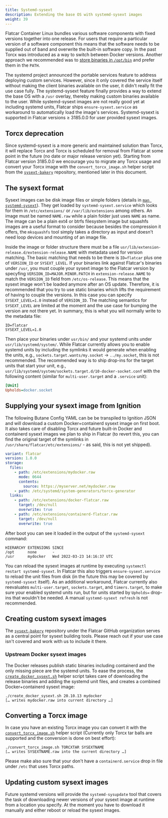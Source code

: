 ```yaml
---
title: Systemd-sysext
description: Extending the base OS with systemd-sysext images
weight: 39
---
```


Flatcar Container Linux bundles various software components with fixed versions together into one release.
For users that require a particular version of a software component this means that the software needs to be supplied out of band and overwrite the built-in software copy.
In the past Torcx was introduced as a way to switch between Docker versions.
Another approach we recommended was to [store binaries in `/opt/bin`](../container-runtimes/use-a-custom-docker-or-containerd-version/) and prefer them in the `PATH`.

The systemd project announced the portable services feature to address deploying custom services.
However, since it only covered the service itself without making the client binaries available on the user, it didn't really fit the use case fully.
The systemd-sysext feature finally provides a way to extend the base OS with a `/usr` overlay, thereby making custom binaries available to the user.
While systemd-sysext images are not really good yet at including systemd units, Flatcar ships `ensure-sysext.service` as workaround to automatically load the image's services.
Systemd-sysext is supported in Flatcar versions ≥ 3185.0.0 for user provided sysext images.

## Torcx deprecation

Since systemd-sysext is a more generic and maintained solution than Torcx, it will replace Torcx and Torcx is scheduled for removal from Flatcar at some point in the future (no date or major release version yet).
Starting from Flatcar version 3185.0.0 we encourage you to migrate any Torcx usage and convert your Torcx image with the `convert_torcx_image.sh` helper script from the [`sysext-bakery`](https://github.com/flatcar/sysext-bakery) repository, mentioned later in this document.

## The sysext format

Sysext images can be disk image files or simple folders (details in [`man systemd-sysext`](https://www.freedesktop.org/software/systemd/man/systemd-sysext.html)).
They get loaded by `systemd-sysext.service` which looks for them in `/etc/extensions/` or `/var/lib/extensions` among others.
An image must be named `NAME.raw` while a plain folder just uses `NAME` as name.
The image can be a plain ext4 or btrfs filesystem image but squashfs images are a useful format to consider because besides the compression it offers, the `mksquashfs` tool simply takes a directory as input and doesn't need loop devices and mounting of an image file.

Inside the image or folder structure there must be a file `usr/lib/extension-release.d/extension-release.NAME` with metadata used for version matching.
The basic matching that needs to be there is `ID=flatcar` plus one of `VERSION_ID` or `SYSEXT_LEVEL`.
If your binaries link against Flatcar's binaries under `/usr`, you must couple your sysext image to the Flatcar version by specyfing `VERSION_ID=MAJOR.MINOR.PATCH` in `extension-release.NAME` to match the `VERSION_ID` field from `/etc/os-release`.
This means that the sysext image won't be loaded anymore after an OS update.
Therefore, it is recommended that you try to use static binaries which lifts the requirement of having to couple the versions.
In this case you can specify `SYSEXT_LEVEL=1.0` instead of `VERSION_ID`.
The matching semantics for `SYSEXT_LEVEL` are limited at the moment and the use case for bumping the version are not there yet.
In summary, this is what you will normally write to the metadata file:

```
ID=flatcar
SYSEXT_LEVEL=1.0
```

Then place your binaries under `usr/bin/` and your systemd units under `usr/lib/systemd/system/`.
While Flatcar currently allows you to enable systemd units by including the symlinks it would generate when enabling the units, e.g., `sockets.target.wants/my.socket` → `../my.socket`, this is not recommended.
The recommended way is to ship drop-ins for the target units that start your unit, e.g., `usr/lib/systemd/system/sockets.target.d/10-docker-socket.conf` with the following content (similar for `multi-user.target` and a `.service` unit):

```ini
[Unit]
Upholds=docker.socket
```

## Supplying your sysext image from Ignition

The following Butane Config YAML can be be transpiled to Ignition JSON and will download a custom Docker+containerd sysext image on first boot.
It also takes care of disabling Torcx and future built-in Docker and containerd sysext images we plan to ship in Flatcar (to revert this, you can find the original target of the symlinks in `/usr/share/flatcar/etc/extensions/` - as said, this is not yet shipped).

```yaml
variant: flatcar
version: 1.0.0
storage:
  files:
    - path: /etc/extensions/mydocker.raw
      mode: 0644
      contents:
        source: https://myserver.net/mydocker.raw
    - path: /etc/systemd/system-generators/torcx-generator
  links:
    - path: /etc/extensions/docker-flatcar.raw
      target: /dev/null
      overwrite: true
    - path: /etc/extensions/containerd-flatcar.raw
      target: /dev/null
      overwrite: true
```

After boot you can see it loaded in the output of the `systemd-sysext` command:

```
HIERARCHY EXTENSIONS SINCE
/opt      none       -
/usr      mydocker   Wed 2022-03-23 14:16:37 UTC
```

You can reload the sysext images at runtime by executing `systemctl restart systemd-sysext`.
In Flatcar this also triggers `ensure-sysext.service` to reload the unit files from disk (in the future this may be covered by `systemd-sysext` itself).
As an additional workaround, Flatcar currently also reevaluates `multi-user.target`, `sockets.target`, and `timers.target`, to make sure your enabled systemd units run, but for units started by `Upholds=` drop-ins that wouldn't be needed.
A manual `systemd-sysext refresh` is not recommended.

## Creating custom sysext images

The [`sysext-bakery`](https://github.com/flatcar/sysext-bakery) repository under the Flatcar GitHub organization serves as a central point for sysext building tools.
Please reach out if your use case isn't covered and work with us to include it there.

### Upstream Docker sysext images

The Docker releases publish static binaries including containerd and the only missing piece are the systemd units.
To ease the process, the [`create_docker_sysext.sh`](https://raw.githubusercontent.com/flatcar-linux/sysext-bakery/main/create_docker_sysext.sh) helper script takes care of downloading the release binaries and adding the systemd unit files, and creates a combined Docker+containerd sysext image:

```
./create_docker_sysext.sh 20.10.13 mydocker
[… writes mydocker.raw into current directory …]
```

## Converting a Torcx image

In case you have an existing Torcx image you can convert it with the [`convert_torcx_image.sh`](https://raw.githubusercontent.com/flatcar-linux/sysext-bakery/main/convert_torcx_image.sh) helper script (Currently only Torcx tar balls are supported and the conversion is done on best effort):

```
./convert_torcx_image.sh TORCXTAR SYSEXTNAME
[… writes SYSEXTNAME.raw into the current directory …]
```

Please make also sure that your don't have a `containerd.service` drop in file under `/etc` that uses Torcx paths.

## Updating custom sysext images

Future systemd versions will provide the `systemd-sysupdate` tool that covers the task of downloading newer versions of your sysext image at runtime from a location you specify.
At the moment you have to download it manually and either reboot or reload the sysext images.
